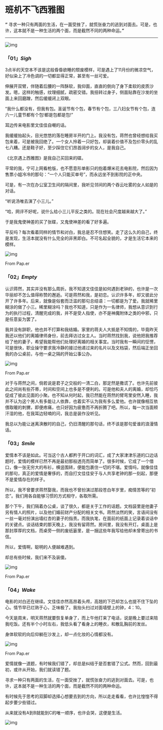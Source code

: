 # 班机不飞西雅图

**“** 寻求一种只有两面的生活，在一面受挫了，就慌张奋力的逃到对面去。可是，也许，这本就不是一种生活的两个面，而是截然不同的两种命运。**”**



------





![img](https://mmbiz.qpic.cn/mmbiz_png/mBDumDeaTk6MJ6aefaU6dp3cfH5icwC2OQrk8gWdAicFmmibKcJKRYrPDthSxmFq6VoFlxegvlYicdfOvJDBdg79Gw/640?wx_fmt=png)

### 「01」*Sigh*



3点半的天空本不该是这般昏昏欲睡的颓废模样，可是遇上了11月份的微凉空气，好似染上了冷色调的一切都显得正常，甚至有一丝可爱。

伸展开双臂，伴随着后腰的一阵酥软，我仰面，直直的倒向了身下柔软的皮质沙发。嗯，这样的触感，纹理细腻，疏密交错。我扭转过身子，侧面贴靠在沙发的坐面上来回磨蹭，然后缓缓闭上双眼。

“我什么都没有，但我有包。圣诞节有个包，春节有个包，三八妇女节有个包，连六一儿童节都有个包!都是包都是包!”

耳边传来电影里文佳佳自嘲的话。

我缓缓抬起头，目光悠悠的落在睡房半开的门上。我没有包，蒋然也曾经想给我买包来着，可是被我回绝了。一个女人拎着一只好包，却装着价值不及包价零头的乱七八糟。还是鞋子好，至少踩住它们昂首阔步的女人，是我自己。

《北京遇上西雅图》是我自己买回来的碟。

平常的我，宁可上网看枪版，也不愿意形单影只的抱着爆米花去电影院，然后因为售票小姐冷冷的那句：“一个人只能买单号”，而永远坐不到影院的正中央。

可是，有一次在办公室卫生间的隔间里，我听见邻间的两个吞云吐雾的女人如是的对话。

“听说汤唯去演了小三儿。”

“哈，网评不好呢，说什么给小三儿平反之类的。现在社会尺度越来越大了。”

于是我鬼使神差的买了张碟，又鬼使神差的看了好多遍。

平反吗？每次看着同样的情节和对白，我总是忍不住想笑。走了这么久的自己，终是发现，生活本就没有什么完全的非黑即白。不可名起全貌的，才是生活它本来的模样。





![img](https://mmbiz.qpic.cn/mmbiz_png/mBDumDeaTk6MJ6aefaU6dp3cfH5icwC2OuV4wQeicGxNRTWj0VGv3duXqg054FHez3w6LzsWm16AwhriaRWxMwgtw/640?wx_fmt=png)

From Pap.er









### 「02」*Empty*



认识蒋然，其实并没有那么周折。我不知道文佳佳是如何遇到老钟的，也许是一次华丽却不怎么值得称赞的邂逅。可是蒋然和我，是初恋。认识许多年，却又彼此分开了许多年。后来，就像是俗套而泛滥的那句总结语：一切都是为了爱。我就稀里糊涂的做了小三。稀里糊涂吗？我也不知道，只是作为一名律师，我想从意识到行为的执行过程，清醒完成的我，并不是受人指使，亦不是神魔附体之类的中邪，只是任意妄为罢了。

我并没有辞职，他也并不打算和我结婚。家里的蒋夫人大抵是不知情的，毕竟昨天我还以他们的离婚律师身份，前去拜访过女主人。当时蒋然找到我，说他把我推荐给了他的妻子，希望我能帮他们处理好离婚的相关事宜。当时我有一瞬间的怔愣，可是很快，职业操守要求我冷静的接过他递过来的名片以及文档袋，然后端正坐回我的办公桌前，与他一桌之隔的开始公事公办。



![img](https://mmbiz.qpic.cn/mmbiz_png/mBDumDeaTk6MJ6aefaU6dp3cfH5icwC2OWjia0kG5A7v3daRbdudQru0fTK3N3xrS4Z3Kzv9oynarOMmQrwftM5g/640?wx_fmt=png)

From Pap.er



对于与蒋然之间，倘若说是君子之交般的一清二白，那定然是撒谎了。也许先前彼此之间尚有些芥蒂，时间和空间上也多是不便利的。可是他和夫人的离婚，却恰巧促成了彼此见面的小聚。也不知从何时起，我已然能在蒋然的臂弯里安然入睡，我并不认为这个男人有多能让人依靠，也着实不认为我有多么爱他。也许就像相互依偎取暖的刺猬，即便疼痛，也只好因为疲惫而不再折腾了吧。所以，每一次当面颊汗湿的他，在我耳边轻喃的问，我总是装作没听见。

我总以为能让迷离涣散时的自己，仍旧清醒的那句话，终不该是那句爱谁的浪漫情话。





### 「03」*Smile*



爱情本不该是如此。可当这个古人都矜于开口的词汇，成了大家津津乐道的口边话题时，爱情的模样已然不再是最初那般透亮而简单了。很多时候，它成了一个借口，像一张无穷大的布衫，横竖围转，便能包裹住一切的不堪。爱情吗，就像佳佳的那句，真正的爱情是奢侈的，而自打文佳佳安于与人共享老钟的那一刻起，那便不是爱情存在的样子。

所以，我不曾要求蒋然娶我，而我也不曾扮演过那段苍白年岁里，痴情苦等的“初恋”。我们用各自能够习惯的方式相守，各取所需。

那个下午，我们隔着办公桌，谈了很久，都是关于工作的话题。文档袋里是他妻子另有情人的照片，以及他们婚前财产分配的相关文书。蒋然淡然的笑，言语间没有一丝一毫对扮演出墙红杏的妻子的指责。而我执笔，在面前的纸面上记录着谈话中的关键点。谈话结束的那天晚上，我没有留蒋然。房间里，我没有开灯。桌面上是那封厚厚的文档，而桌旁一侧的废纸篓里，是一捆这些年我写给他却未曾寄出的书信。

所以，爱情啊，聪明的人便越难遇到。

却总有些时候，我们来不及装傻。





![img](https://mmbiz.qpic.cn/mmbiz_png/mBDumDeaTk6MJ6aefaU6dp3cfH5icwC2OHIcj7lpRVzkD9wmBjnztebO86I2U0sicMPyO8VkgRtaW8A4VtWQhKsg/640?wx_fmt=png)

From Pap.er





### 「04」*Wake*



电影的对白还在继续。文佳佳亦然高昂着头颅，高翘的下巴却怎么也提不住下坠的心。情节早已烂熟于心，乏味极了。我抬头扫过对面墙壁上的钟，4：10。

今天是周末，明天蒋然就要恢复单身了，而上午他打来了电话，说是晚上要过来陪我吃饭。还有半个小时左右，我低头看了看身上的睡衣，和散乱胸前的发丝。

身体软软的向后仰躺在沙发上，却一点化妆的心情都没有。



![img](https://mmbiz.qpic.cn/mmbiz_png/mBDumDeaTk6MJ6aefaU6dp3cfH5icwC2OibvmygNlguZ64Ld8x8hznfg3A0JUPp8WqYJaC5tfG49G9w8KQaqtrDA/640?wx_fmt=png)

From Pap.er



爱情就像一道题，有时候我们错了，却总是纠结于是否套错了公式。然而，回到最初，或许从开始，我们就读错了题。

寻求一种只有两面的生活，在一面受挫了，就慌张奋力的逃到对面去。可是，也许，这本就不是一种生活的两个面，而是截然不同的两种命运。

有时候先于思考的双脚却选择心想要去到的方向，所以走走看看，也许比惶惶不得起步要少些错过。

从来就没有A到B就能到C的唯一顺序，也许会哭，这便是生活。





![img](https://mmbiz.qpic.cn/mmbiz_jpg/mBDumDeaTk7SAQepOG99yJsByA98scbCsfTgicAMegtxQV9avjlAZSbbmoS4vbfBicGbicicg3MKpWYrGSzTUia9qibA/640?wx_fmt=jpeg)









